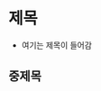 # 제목
- 여기는 제목이 들어감
                                                                                                  
## 중제목
